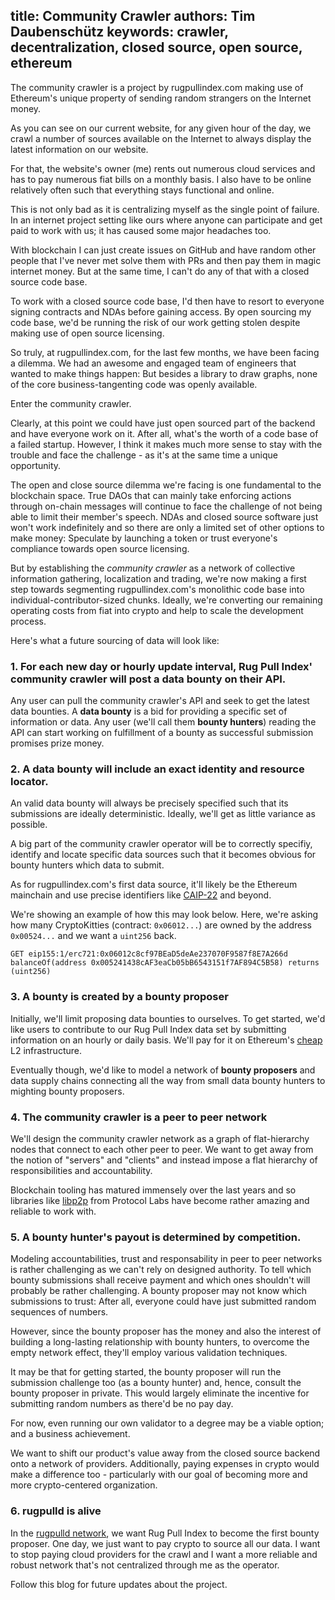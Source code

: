 title: Community Crawler
authors: Tim Daubenschütz
keywords: crawler, decentralization, closed source, open source, ethereum
---

The community crawler is a project by rugpullindex.com making use of Ethereum's
unique property of sending random strangers on the Internet money.

As you can see on our current website, for any given hour of the day, we crawl
a number of sources available on the Internet to always display the latest
information on our website.

For that, the website's owner (me) rents out numerous cloud services and has to
pay numerous fiat bills on a monthly basis. I also have to be online relatively
often such that everything stays functional and online.

This is not only bad as it is centralizing myself as the single point of
failure.  In an internet project setting like ours where anyone can participate
and get paid to work with us; it has caused some major headaches too.

With blockchain I can just create issues on GitHub and have random other people
that I've never met solve them with PRs and then pay them in magic internet
money. But at the same time, I can't do any of that with a closed source code
base.

To work with a closed source code base, I'd then have to resort to everyone
signing contracts and NDAs before gaining access. By open sourcing my code
base, we'd be running the risk of our work getting stolen despite making use of
open source licensing.

So truly, at rugpullindex.com, for the last few months, we have been facing a
dilemma. We had an awesome and engaged team of engineers that wanted to make
things happen: But besides a library to draw graphs, none of the core
business-tangenting code was openly available.

Enter the community crawler.

Clearly, at this point we could have just open sourced part of the backend and
have everyone work on it. After all, what's the worth of a code base of a
failed startup. However, I think it makes much more sense to stay with the
trouble and face the challenge - as it's at the same time a unique opportunity.

The open and close source dilemma we're facing is one fundamental to the
blockchain space. True DAOs that can mainly take enforcing actions through
on-chain messages will continue to face the challenge of not being able to
limit their member's speech. NDAs and closed source software just won't work
indefinitely and so there are only a limited set of other options to make
money: Speculate by launching a token or trust everyone's compliance towards
open source licensing.

But by establishing the _community crawler_ as a network of collective
information gathering, localization and trading, we're now making a first step
towards segmenting rugpullindex.com's monolithic code base into
individual-contributor-sized chunks. Ideally, we're converting our remaining
operating costs from fiat into crypto and help to scale the development
process.

Here's what a future sourcing of data will look like:

### 1. For each new day or hourly update interval, Rug Pull Index' community crawler will post a data bounty on their API. 

Any user can pull the community crawler's API and seek to get the latest data
bounties. A __data bounty__ is a bid for providing a specific set of
information or data. Any user (we'll call them **bounty hunters**) reading the
API can start working on fulfillment of a bounty as successful submission
promises prize money.

### 2. A data bounty will include an exact identity and resource locator.

An valid data bounty will always be precisely specified such that its
submissions are ideally deterministic. Ideally, we'll get as little variance as
possible.

A big part of the community crawler operator will be to correctly specifiy,
identify and locate specific data sources such that it becomes obvious for
bounty hunters which data to submit.

As for rugpullindex.com's first data source, it'll likely be the Ethereum
mainchain and use precise identifiers like
[CAIP-22](https://github.com/ChainAgnostic/CAIPs/blob/master/CAIPs/caip-22.md)
and beyond.

We're showing an example of how this may look below. Here, we're asking how
many CryptoKitties (contract: `0x06012...`) are owned by the address
`0x00524...` and we want a `uint256` back.

```
GET eip155:1/erc721:0x06012c8cf97BEaD5deAe237070F9587f8E7A266d balanceOf(address 0x005241438cAF3eaCb05bB6543151f7AF894C5B58) returns (uint256)
```

### 3. A bounty is created by a bounty proposer

Initially, we'll limit proposing data bounties to ourselves. To get started,
we'd like users to contribute to our Rug Pull Index data set by submitting
information on an hourly or daily basis. We'll pay for it on Ethereum's
[cheap](https://l2fees.info/) L2 infrastructure.

Eventually though, we'd like to model a network of **bounty proposers** and
data supply chains connecting all the way from small data bounty hunters to
mighting bounty proposers.

### 4. The community crawler is a peer to peer network

We'll design the community crawler network as a graph of flat-hierarchy nodes
that connect to each other peer to peer. We want to get away from the notion of
"servers" and "clients" and instead impose a flat hierarchy of responsibilities
and accountability.

Blockchain tooling has matured immensely over the last years and so libraries
like [libp2p](https://libp2p.io/) from Protocol Labs have become rather amazing
and reliable to work with.

### 5. A bounty hunter's payout is determined by competition.

Modeling accountabilities, trust and responsability in peer to peer networks is
rather challenging as we can't rely on designed authority. To tell which bounty
submissions shall receive payment and which ones shouldn't will probably be
rather challenging. A bounty proposer may not know which submissions to trust:
After all, everyone could have just submitted random sequences of numbers. 

However, since the bounty proposer has the money and also the interest of
building a long-lasting relationship with bounty hunters, to overcome the empty
network effect, they'll employ various validation techniques.

It may be that for getting started, the bounty proposer will run the submission
challenge too (as a bounty hunter) and, hence, consult the bounty proposer in
private. This would largely eliminate the incentive for submitting random
numbers as there'd be no pay day.

For now, even running our own validator to a degree may be a viable option; and
a business achievement.

We want to shift our product's value away from the closed source backend onto a
network of providers. Additionally, paying expenses in crypto would make a
difference too - particularly with our goal of becoming more and more
crypto-centered organization.


### 6. rugpulld is alive

In the [rugpulld network](https://github.com/rugpullindex/rugpulld), we want
Rug Pull Index to become the first bounty proposer. One day, we just want to
pay crypto to source all our data. I want to stop paying cloud providers for
the crawl and I want a more reliable and robust network that's not centralized
through me as the operator.

Follow this blog for future updates about the project.
